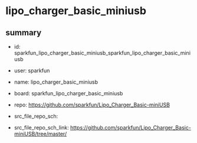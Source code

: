 # lipo_charger_basic_miniusb
 
## summary 
* id: sparkfun_lipo_charger_basic_miniusb_sparkfun_lipo_charger_basic_miniusb
* user: sparkfun
* name: lipo_charger_basic_miniusb
* board: sparkfun_lipo_charger_basic_miniusb
* repo: https://github.com/sparkfun/Lipo_Charger_Basic-miniUSB



* src_file_repo_sch: 
* src_file_repo_sch_link: https://github.com/sparkfun/Lipo_Charger_Basic-miniUSB/tree/master/




